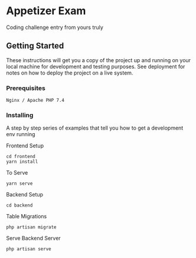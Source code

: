 # Appetizer Exam

Coding challenge entry from yours truly

## Getting Started

These instructions will get you a copy of the project up and running on your local machine for development and testing purposes. See deployment for notes on how to deploy the project on a live system.

### Prerequisites


```
Nginx / Apache PHP 7.4
```

### Installing

A step by step series of examples that tell you how to get a development env running

Frontend Setup

```
cd frontend
yarn install
```

To Serve

```
yarn serve
```

Backend Setup

```
cd backend
```

Table Migrations

```
php artisan migrate
```

Serve Backend Server

```
php artisan serve
```



